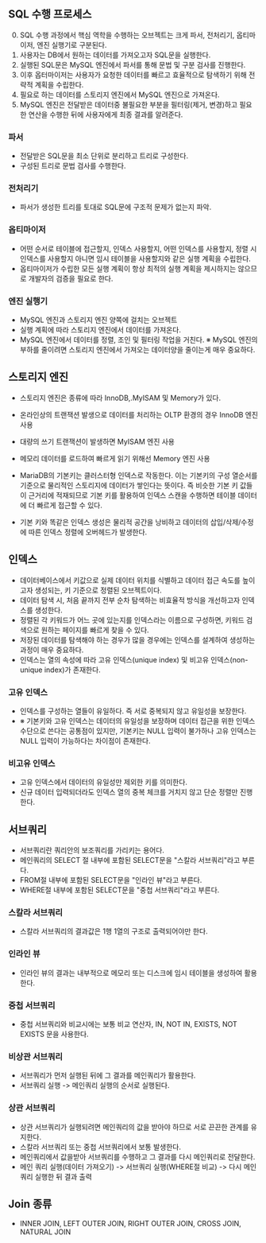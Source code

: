 ## SQL 수행 프로세스
0. SQL 수행 과정에서 핵심 역학을 수행하는 오브젝트는 크게 파서, 전처리기, 옵티마이저, 엔진 실행기로 구분된다.
1. 사용자는 DB에서 원하는 데이터를 가져오고자 SQL문을 실행한다.
2. 실행된 SQL문은 MySQL 엔진에서 파서를 통해 문법 및 구분 검사를 진행한다.
3. 이후 옵터마이저는 사용자가 요청한 데이터를 빠르고 효율적으로 탐색하기 위해 전략적 계획을 수립한다.
4. 필요로 하는 데이터를 스토리지 엔진에서 MySQL 엔진으로 가져온다.
5. MySQL 엔진은 전달받은 데이터중 불필요한 부분을 필터링(제거, 변경)하고 필요한 연산을 수행한 뒤에 사용자에게 최종 결과를 알려준다.

### 파서
- 전달받은 SQL문을 최소 단위로 분리하고 트리로 구성한다.
- 구성된 트리로 문법 검사를 수행한다.

### 전처리기
- 파서가 생성한 트리를 토대로 SQL문에 구조적 문제가 없는지 파악.

### 옵티마이저
- 어떤 순서로 테이블에 접근할지, 인덱스 사용할지, 어떤 인덱스를 사용할지, 정렬 시 인덱스를 사용할지 아니면 임시 테이블을 사용할지와 같은 실행 계획을 수립한다.
- 옵티마이저가 수립한 모든 실행 계획이 항상 최적의 실행 계획을 제시하지는 않으므로 개발자의 검증을 필요로 한다.

### 엔진 실행기
- MySQL 엔진과 스토리지 엔진 양쪽에 걸치는 오브젝트
- 실행 계획에 따라 스토리지 엔진에서 데이터를 가져온다.
- MySQL 엔진에서 데이터를 정렬, 조인 및 필터링 작업을 거친다.
※ MySQL 엔진의 부하를 줄이려면 스토리지 엔진에서 가져오는 데이터양을 줄이는게 매우 중요하다.

## 스토리지 엔진
- 스토리지 엔진은 종류에 따라 InnoDB,.MyISAM 및 Memory가 있다.
- 온라인상의 트랜잭션 발생으로 데이터를 처리하는 OLTP 환경의 경우 InnoDB 엔진 사용
- 대량의 쓰기 트랜잭션이 발생하면 MyISAM 엔진 사용
- 메모리 데이터를 로드하여 빠르게 읽기 위해선 Memory 엔진 사용

- MariaDB의 기본키는 클러스터형 인덱스로 작동한다. 이는 기본키의 구성 열순서를 기준으로 물리적인 스토리지에 데이터가 쌓인다는 뜻이다. 즉 비슷한 기본 키 값들이 근거리에 적재되므로 기본 키를 활용하여 인덱스 스캔을 수행하면 테이블 데이터에 더 빠르게 접근할 수 있다.
- 기본 키와 똑같은 인덱스 생성은 물리적 공간을 낭비하고 데이터의 삽입/삭제/수정에 따른 인덱스 정렬에 오버헤드가 발생한다.

## 인덱스
- 데이터베이스에서 키값으로 실제 데이터 위치를 식별하고 데이터 접근 속도를 높이고자 생성되는, 키 기준으로 정렬된 오브젝트이다.
- 데이터 탐색 시, 처음 끝까지 전부 순차 탐색하는 비효율적 방식을 개선하고자 인덱스를 생성한다.
- 정렬된 각 키워드가 어느 곳에 있는지를 인덱스라는 이름으로 구성하면, 키워드 검색으로 원하는 페이지를 빠르게 찾을 수 있다.
- 저장된 데이터를 탐색해야 하는 경우가 많을 경우에는 인덱스를 설계하여 생성하는 과정이 매우 중요하다.
- 인덱스는 열의 속성에 따라 고유 인덱스(unique index) 및 비고유 인덱스(non-unique index)가 존재한다.

### 고유 인덱스
- 인덱스를 구성하는 열들이 유일하다. 즉 서로 중복되지 않고 유일성을 보장한다.
- ※ 기본키와 고유 인덱스는 데이터의 유일성을 보장하며 데이터 접근을 위한 인덱스 수단으로 쓴다는 공통점이 있지만, 기본키는 NULL 입력이 불가하나 고유 인덱스는 NULL 입력이 가능하다는 차이점이 존재한다.

### 비고유 인덱스
- 고유 인덱스에서 데이터의 유일성만 제외한 키를 의미한다.
- 신규 데이터 입력되더라도 인덱스 열의 중복 체크를 거치지 않고 단순 정렬만 진행한다.

## 서브쿼리
- 서브쿼리란 쿼리안의 보조쿼리를 가리키는 용어다.
- 메인쿼리의 SELECT 절 내부에 포함된 SELECT문을 "스칼라 서브쿼리"라고 부른다.
- FROM절 내부에 포함된 SELECT문을 "인라인 뷰"라고 부른다.
- WHERE절 내부에 포함된 SELECT문을 "중첩 서브쿼리"라고 부른다.

### 스칼라 서브쿼리
- 스칼라 서브쿼리의 결과값은 1행 1열의 구조로 출력되어야만 한다.

### 인라인 뷰
- 인라인 뷰의 결과는 내부적으로 메모리 또는 디스크에 임시 테이블을 생성하여 활용한다.

### 중첩 서브쿼리
- 중첩 서브쿼리와 비교시에는 보통 비교 연산자, IN, NOT IN, EXISTS, NOT EXISTS 문을 사용한다.

### 비상관 서브쿼리
- 서브쿼리가 먼저 실행된 뒤에 그 결과를 메인쿼리가 활용한다.
- 서브쿼리 실행 -> 메인쿼리 실행의 순서로 실행된다.

### 상관 서브쿼리
- 상관 서브쿼리가 실행되려면 메인쿼리의 값을 받아야 하므로 서로 끈끈한 관계를 유지한다.
- 스칼라 서브쿼리 또는 중첩 서브쿼리에서 보통 발생한다.
- 메인쿼리에서 값을받아 서브쿼리를 수행하고 그 결과를 다시 메인쿼리로 전달한다.
- 메인 쿼리 실행(데이터 가져오기) -> 서브쿼리 실행(WHERE절 비교) -> 다시 메인쿼리 실행한 뒤 결과 출력

## Join 종류
- INNER JOIN, LEFT OUTER JOIN, RIGHT OUTER JOIN, CROSS JOIN, NATURAL JOIN
